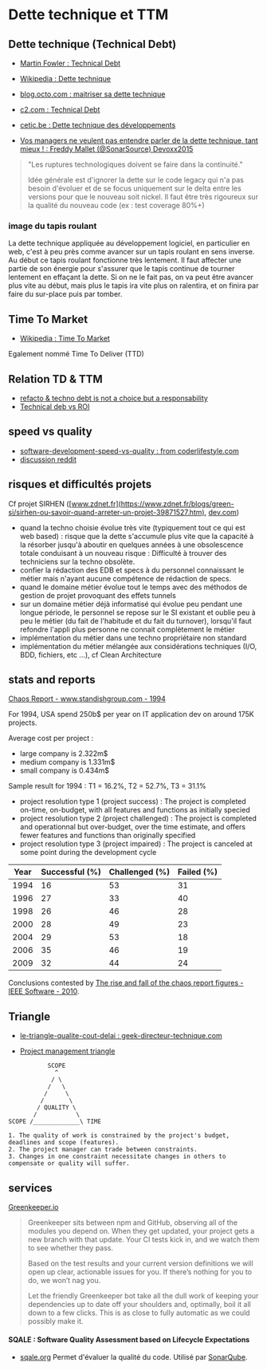 # Dette technique et TTM

## Dette technique (Technical Debt)

- [Martin Fowler : Technical Debt](http://martinfowler.com/bliki/TechnicalDebt.html)
- [Wikipedia : Dette technique](https://fr.wikipedia.org/wiki/Dette_technique)
- [blog.octo.com : maitriser sa dette technique](http://blog.octo.com/maitriser-sa-dette-technique/)
- [c2.com : Technical Debt](http://www.c2.com/cgi/wiki?TechnicalDebt)
- [cetic.be : Dette technique des développements](https://www.cetic.be/Dette-technique-des-developpements)

- [Vos managers ne veulent pas entendre parler de la dette technique, tant mieux ! : Freddy Mallet (@SonarSource) Devoxx2015](https://www.youtube.com/watch?v=hpGxwgVrGDU&list=PLklQqdqnBkPgctKh1xIvF4eFGtmvUvE2b&index=6)

> "Les ruptures technologiques doivent se faire dans la continuité."
>
> Idée générale est d'ignorer la dette sur le code legacy qui n'a pas besoin d'évoluer
> et de se focus uniquement sur le delta entre les versions pour que le nouveau soit nickel.
> Il faut être très rigoureux sur la qualité du nouveau code (ex : test coverage 80%+)

### image du tapis roulant

La dette technique appliquée au développement logiciel, en particulier en web, c'est à peu près comme avancer sur un tapis roulant en sens inverse.
Au début ce tapis roulant fonctionne très lentement. Il faut affecter une partie de son énergie pour s'assurer que le tapis continue de tourner lentement en effaçant la dette.
Si on ne le fait pas, on va peut être avancer plus vite au début, mais plus le tapis ira vite plus on ralentira, et on finira par faire du sur-place puis par tomber.

## Time To Market

- [Wikipedia : Time To Market](https://en.wikipedia.org/wiki/Time_to_market)

Egalement nommé Time To Deliver (TTD)

## Relation TD & TTM

- [refacto & techno debt is not a choice but a responsability](http://www.velocitypartners.net/blog/2014/04/03/refactoring-and-technical-debt-its-not-a-choice-its-a-responsibility-part-2/)
- [Technical deb vs ROI](http://www.ontechnicaldebt.com/blog/technical-debt-vs-roi-your-code-may-be-elegant/)

## speed vs quality
- [software-development-speed-vs-quality : from coderlifestyle.com](http://coderlifestyle.com/software-development-speed-vs-quality-a-tech-shop-conundrum/)
- [discussion reddit](https://www.reddit.com/r/programming/comments/3eep2m/software_development_speed_vs_quality_a_tech_shop/)

## risques et difficultés projets

Cf projet SIRHEN ([www.zdnet.fr](https://www.zdnet.fr/blogs/green-si/sirhen-ou-savoir-quand-arreter-un-projet-39871527.htm), [dev.com](https://www.developpez.com/actu/216005/L-Education-nationale-decide-de-debrancher-SIRHEN-son-logiciel-visant-a-gerer-son-personnel-qui-a-deja-englouti-320-millions-d-euros/))

- quand la techno choisie évolue très vite (typiquement tout ce qui est web based) : risque que la dette s'accumule plus vite que la capacité à la résorber jusqu'à aboutir en quelques années à une obsolescence totale conduisant à un nouveau risque : Difficulté à trouver des techniciens sur la techno obsolète.
- confier la rédaction des EDB et specs à du personnel connaissant le métier mais n'ayant aucune compétence de rédaction de specs.
- quand le domaine métier évolue tout le temps avec des méthodos de gestion de projet provoquant des effets tunnels
- sur un domaine métier déjà informatisé qui évolue peu pendant une longue période, le personnel se repose sur le SI existant et oublie peu à peu le métier (du fait de l'habitude et du fait du turnover), lorsqu'il faut refondre l'appli plus personne ne connait complètement le métier
- implémentation du métier dans une techno propriétaire non standard
- implémentation du métier mélangée aux considérations techniques (I/O, BDD, fichiers, etc ...), cf Clean Architecture

## stats and reports

[Chaos Report - www.standishgroup.com - 1994](https://www.standishgroup.com/sample_research_files/chaos_report_1994.pdf)

For 1994, USA spend 250b$ per year on IT application dev on around 175K projects.

Average cost per project :
- large company is 2.322m$
- medium company is 1.331m$
- small company is 0.434m$

Sample result for 1994 : T1 = 16.2%, T2 = 52.7%, T3 = 31.1%

- project resolution type 1 (project success) : The project is completed on-time, on-budget, with all features and functions as initially specied
- project resolution type 2 (project challenged) : The project is completed and operationnal but over-budget, over the time estimate, and offers fewer features and functions than originally specified
- project resolution type 3 (project impaired) : The project is canceled at some point during the development cycle

| Year | Successful (%) | Challenged (%) | Failed (%) |
| ---- | -------------- | -------------- | ---------- |
| 1994 | 16 | 53 | 31 |
| 1996 | 27 | 33 | 40 |
| 1998 | 26 | 46 | 28 |
| 2000 | 28 | 49 | 23 | 
| 2004 | 29 | 53 | 18 | 
| 2006 | 35 | 46 | 19 | 
| 2009 | 32 | 44 | 24 |

Conclusions contested by [The rise and fall of the chaos report figures - IEEE Software - 2010](https://www.cs.vu.nl/~x/the_rise_and_fall_of_the_chaos_report_figures.pdf).

## Triangle

- [le-triangle-qualite-cout-delai : geek-directeur-technique.com](http://www.geek-directeur-technique.com/2009/07/10/le-triangle-qualite-cout-delai)

- [Project management triangle](https://en.wikipedia.org/wiki/Project_management_triangle)

```
           SCOPE
             ^
            / \
           /   \
          /     \
         /       \
        / QUALITY \
       /           \
SCOPE /_____________\ TIME

1. The quality of work is constrained by the project's budget, deadlines and scope (features).
2. The project manager can trade between constraints.
3. Changes in one constraint necessitate changes in others to compensate or quality will suffer.
```

## services

[Greenkeeper.io](https://greenkeeper.io/)

> Greenkeeper sits between npm and GitHub, observing all of the modules you depend on. When they get updated, your project gets a new branch with that update. Your CI tests kick in, and we watch them to see whether they pass.
> 
> Based on the test results and your current version definitions we will open up clear, actionable issues for you. If there’s nothing for you to do, we won’t nag you.
> 
> Let the friendly Greenkeeper bot take all the dull work of keeping your dependencies up to date off your shoulders and, optimally, boil it all down to a few clicks. This is as close to fully automatic as we could possibly make it.

#### SQALE : Software Quality Assessment based on Lifecycle Expectations
- [sqale.org](http://www.sqale.org/) Permet d'évaluer la qualité du code. Utilisé par [SonarQube](http://www.sonarsource.com/).
